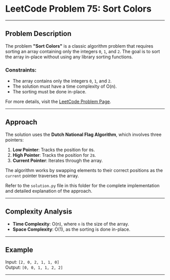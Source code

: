 # LeetCode Problem 75: Sort Colors

---
## Problem Description
The problem **"Sort Colors"** is a classic algorithm problem that requires sorting an array containing only the integers `0`, `1`, and `2`. The goal is to sort the array in-place without using any library sorting functions.

### Constraints:
- The array contains only the integers `0`, `1`, and `2`.
- The solution must have a time complexity of O(n).
- The sorting must be done in-place.

For more details, visit the [LeetCode Problem Page](https://leetcode.com/problems/sort-colors/).

---

## Approach
The solution uses the **Dutch National Flag Algorithm**, which involves three pointers:
1. **Low Pointer**: Tracks the position for `0`s.
2. **High Pointer**: Tracks the position for `2`s.
3. **Current Pointer**: Iterates through the array.

The algorithm works by swapping elements to their correct positions as the `current` pointer traverses the array.

Refer to the `solution.py` file in this folder for the complete implementation and detailed explanation of the approach.

---

## Complexity Analysis
- **Time Complexity**: O(n), where `n` is the size of the array.
- **Space Complexity**: O(1), as the sorting is done in-place.

---

## Example
Input: `[2, 0, 2, 1, 1, 0]`  
Output: `[0, 0, 1, 1, 2, 2]`

---